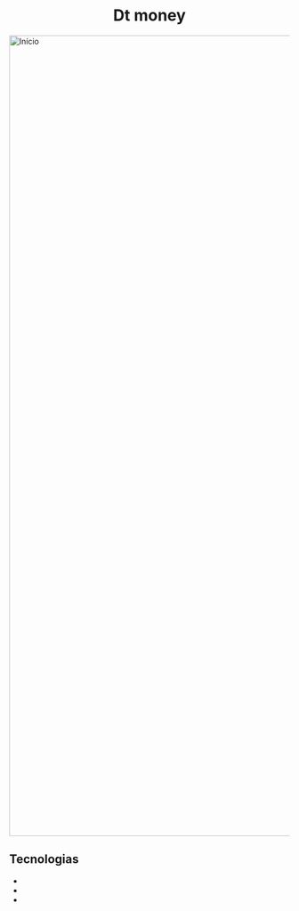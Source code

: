 <h1 align="center">Dt money</h1>
<div>
  <img width="1440" alt="Início" src="https://user-images.githubusercontent.com/53982668/133682389-974145ba-e49a-49cd-9857-048a6bfacdc9.png">
</div>

<h2>Tecnologias</h2>
<ul>
  <li><a href=""></a></li>
  <li><a href=""></a></li>
  <li><a href=""></a></li>
</ul>
